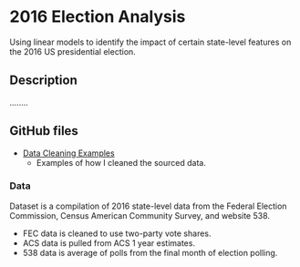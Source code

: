 # 2016 Election Analysis
Using linear models to identify the impact of certain state-level features on the 2016 US presidential election.

## Description
........

## GitHub files
* [Data Cleaning Examples](Data%20Cleaning%20Examples)
  * Examples of how I cleaned the sourced data.

### Data
Dataset is a compilation of 2016 state-level data from the Federal Election Commission, Census American Community Survey, and website 538.
* FEC data is cleaned to use two-party vote shares.
* ACS data is pulled from ACS 1 year estimates.
* 538 data is average of polls from the final month of election polling.
